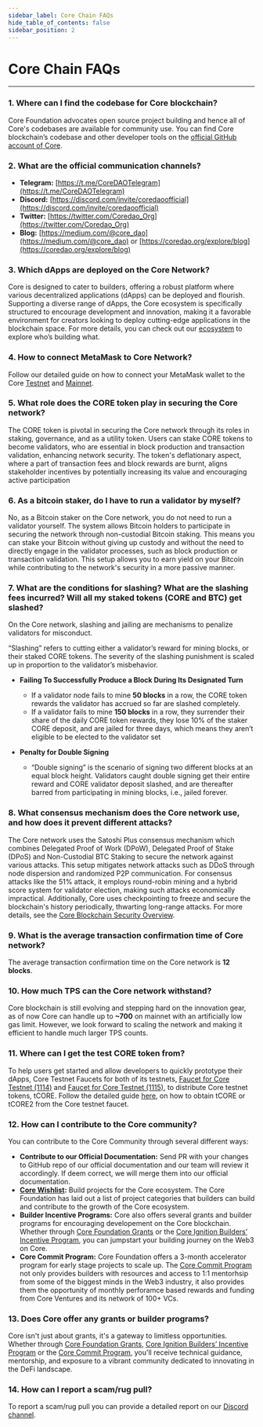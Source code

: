 ```yaml
---
sidebar_label: Core Chain FAQs
hide_table_of_contents: false
sidebar_position: 2
---
```


# Core Chain FAQs
---

### 1. Where can I find the codebase for Core blockchain?
    
Core Foundation advocates open source project building and hence all of Core's codebases are available for community use. You can find Core blockchain’s codebase and other developer tools on the [official GitHub account of Core](https://github.com/coredao-org).

### 2. What are the official communication channels?
    
* **Telegram:** [https://t.me/CoreDAOTelegram](https://t.me/CoreDAOTelegram)
* **Discord:** [https://discord.com/invite/coredaoofficial](https://discord.com/invite/coredaoofficial)
* **Twitter:** [https://twitter.com/Coredao_Org](https://twitter.com/Coredao_Org)
* **Blog:** [https://medium.com/@core_dao](https://medium.com/@core_dao) or [https://coredao.org/explore/blog](https://coredao.org/explore/blog)

<!-- ### 3. How to query the current system parameters?
     -->

### 3. Which dApps are deployed on the Core Network?
    
Core is designed to cater to builders, offering a robust platform where various decentralized applications (dApps) can be deployed and flourish. Supporting a diverse range of dApps, the Core ecosystem is specifically structured to encourage development and innovation, making it a favorable environment for creators looking to deploy cutting-edge applications in the blockchain space. For more details, you can check out our [ecosystem](https://coredao.org/explore/ecosystem) to explore who’s building what.
 

### 4. How to connect MetaMask to Core Network?    

Follow our detailed guide on how to connect your MetaMask wallet to the Core [Testnet](../Dev-Guide/core-testnet-wallet-config.md) and [Mainnet](../Dev-Guide/core-mainnet-wallet-config.md).

### 5. What role does the CORE token play in securing the Core network?

The CORE token is pivotal in securing the Core network through its roles in staking, governance, and as a utility token. Users can stake CORE tokens to become validators, who are essential in block production and transaction validation, enhancing network security. The token's deflationary aspect, where a part of transaction fees and block rewards are burnt, aligns stakeholder incentives by potentially increasing its value and encouraging active participation

### 6. As a bitcoin staker, do I have to run a validator by myself?

No, as a Bitcoin staker on the Core network, you do not need to run a validator yourself. The system allows Bitcoin holders to participate in securing the network through non-custodial Bitcoin staking. This means you can stake your Bitcoin without giving up custody and without the need to directly engage in the validator processes, such as block production or transaction validation. This setup allows you to earn yield on your Bitcoin while contributing to the network's security in a more passive manner.

### 7. What are the conditions for slashing? What are the slashing fees incurred? Will all my staked tokens (CORE and BTC) get slashed?
    
On the Core network, slashing and jailing are mechanisms to penalize validators for misconduct.

“Slashing” refers to cutting either a validator’s reward for mining blocks, or their staked CORE tokens. The severity of the slashing punishment is scaled up in proportion to the validator’s misbehavior.

* **Failing To Successfully Produce a Block During Its Designated Turn**
    * If a validator node fails to mine **50 blocks** in a row, the CORE token rewards the validator has accrued so far are slashed completely.
    * If a validator fails to mine **150 blocks** in a row, they surrender their share of the daily CORE token rewards, they lose 10% of the staker CORE deposit, and are jailed for three days, which means they aren’t eligible to be elected to the validator set
    
* **Penalty for Double Signing**
    * “Double signing” is the scenario of signing two different blocks at an equal block height. Validators caught double signing get their entire reward and CORE validator deposit slashed, and are thereafter barred from participating in mining blocks, i.e., jailed forever.
    
### 8. What consensus mechanism does the Core network use, and how does it prevent different attacks?

The Core network uses the Satoshi Plus consensus mechanism which combines Delegated Proof of Work (DPoW), Delegated Proof of Stake (DPoS) and Non-Custodial BTC Staking to secure the network against various attacks. This setup mitigates network attacks such as DDoS through node dispersion and randomized P2P communication. For consensus attacks like the 51% attack, it employs round-robin mining and a hybrid score system for validator election, making such attacks economically impractical. Additionally, Core uses checkpointing to freeze and secure the blockchain's history periodically, thwarting long-range attacks. For more details, see the [Core Blockchain Security Overview](https://whitepaper.coredao.org/core-white-paper-v1.0.7/satoshi-plus-consensus/security).

### 9. What is the average transaction confirmation time of Core network?

The average transaction confirmation time on the Core network is **12 blocks**.

### 10. How much TPS can the Core network withstand?

Core blockchain is still evolving and stepping hard on the innovation gear, as of now Core can handle up to **~700** on mainnet with an artificially low gas limit. However, we look forward to scaling the network and making it efficient to handle much larger TPS counts.
    

### 11. Where can I get the test CORE token from?
    
To help users get started and allow developers to quickly prototype their dApps, Core Testnet Faucets for both of its testnets, [Faucet for Core Testnet (1114)](https://scan.test2.btcs.network/faucet) and [Faucet for Core Testnet (1115)](https://scan.test.btcs.network/faucet), to distribute Core testnet tokens, tCORE. Follow the detailed guide [here](../Dev-Guide/core-faucet.md), on how to obtain tCORE or tCORE2 from the Core testnet faucet.

### 12. How can I contribute to the Core community?

You can contribute to the Core Community through several different ways:
* **Contribute to our Official Documentation:** Send PR with your changes to GitHub repo of our official documentation and our team will review it accordingly. If deem correct, we will merge them into our official documentation.
* **[Core Wishlist](https://github.com/coredao-org/core-community-contributions):** Build projects for the Core ecosystem. The Core Foundation has laid out a list of project categories that builders can build and contribute to the growth of the Core ecosystem.
* **Builder Incentive Programs:** Core also offers several grants and builder programs for encouraging developement on the Core blockchain. Whether through [Core Foundation Grants](https://coredaofoundation.org/fund-your-project) or the [Core Ignition Builders’ Incentive Program](https://coredao.org/initiatives/incentiveprogram), you can jumpstart your building journey on the Web3 on Core.
* **Core Commit Program:** Core Foundation offers a 3-month accelerator program for early stage projects to scale up. The [Core Commit Program](https://coredao.org/initiatives/commit-program) not only provides builders with resources and access to 1:1 mentorhsip from some of the biggest minds in the Web3 industry, it also provides them the opportunity of monthly perforamce based rewards and funding from Core Ventures and its network of 100+ VCs.

### 13. Does Core offer any grants or builder programs? 

Core isn't just about grants, it's a gateway to limitless opportunities. Whether through [Core Foundation Grants](https://coredaofoundation.org/fund-your-project), [Core Ignition Builders’ Incentive Program](https://coredao.org/initiatives/incentiveprogram) or the [Core Commit Program](https://coredao.org/initiatives/commit-program), you'll receive technical guidance, mentorship, and exposure to a vibrant community dedicated to innovating in the DeFi landscape.

### 14. How can I report a scam/rug pull?
    
To report a scam/rug pull you can provide a detailed report on our [Discord channel](https://discord.com/invite/coredaoofficial).